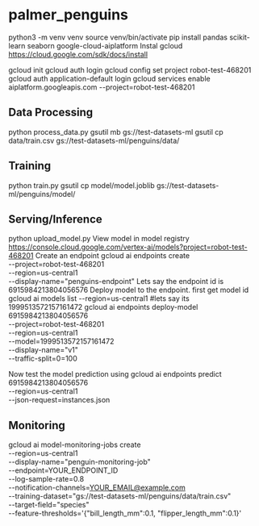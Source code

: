 # palmer_penguins

python3 -m venv venv
source venv/bin/activate
pip install pandas scikit-learn seaborn google-cloud-aiplatform
Instal gcloud https://cloud.google.com/sdk/docs/install

gcloud init
gcloud auth login
gcloud config set project robot-test-468201
gcloud auth application-default login
gcloud services enable aiplatform.googleapis.com --project=robot-test-468201

## Data Processing
python process_data.py
gsutil mb gs://test-datasets-ml
gsutil cp data/train.csv gs://test-datasets-ml/penguins/data/

## Training
python train.py
gsutil cp model/model.joblib gs://test-datasets-ml/penguins/model/

## Serving/Inference
python upload_model.py
View model in model registry https://console.cloud.google.com/vertex-ai/models?project=robot-test-468201
Create an endpoint
gcloud ai endpoints create \
  --project=robot-test-468201 \
  --region=us-central1 \
  --display-name="penguins-endpoint" Lets say the endpoint id is 6915984213804056576
  Deploy model to the endpoint. first get model id
  gcloud ai models list --region=us-central1 #lets say its 1999513572157161472
gcloud ai endpoints deploy-model 6915984213804056576 \
  --project=robot-test-468201 \
  --region=us-central1 \
  --model=1999513572157161472 \
  --display-name="v1" \
  --traffic-split=0=100
  
  Now test the model prediction using
  gcloud ai endpoints predict 6915984213804056576 \
  --region=us-central1 \
  --json-request=instances.json

  ## Monitoring
  gcloud ai model-monitoring-jobs create \
  --region=us-central1 \
  --display-name="penguin-monitoring-job" \
  --endpoint=YOUR_ENDPOINT_ID \
  --log-sample-rate=0.8 \
  --notification-channels=YOUR_EMAIL@example.com \
  --training-dataset="gs://test-datasets-ml/penguins/data/train.csv" \
  --target-field="species" \
  --feature-thresholds='{"bill_length_mm":0.1, "flipper_length_mm":0.1}'
